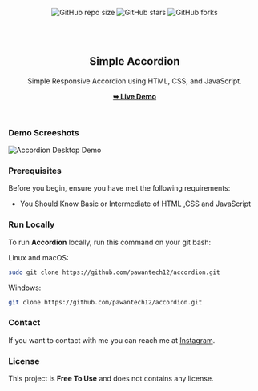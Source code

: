 <div align="center">
  
  ![GitHub repo size](https://img.shields.io/github/repo-size/pawantech12/accordion)
  ![GitHub stars](https://img.shields.io/github/stars/codewithsadee/eduhome?style=social)
  ![GitHub forks](https://img.shields.io/github/forks/codewithsadee/eduhome?style=social)

  <br />
  <br />

  <h2 align="center">Simple Accordion</h2>

  Simple Responsive Accordion using HTML, CSS, and JavaScript.

  <a href="https://pawantech12.github.io/accordion/"><strong>➥ Live Demo</strong></a>

</div>

<br />

### Demo Screeshots

![Accordion Desktop Demo](./readme-images/desktop.png "Desktop Demo")

### Prerequisites

Before you begin, ensure you have met the following requirements:

* You Should Know Basic or Intermediate of HTML ,CSS and JavaScript

### Run Locally

To run **Accordion** locally, run this command on your git bash:

Linux and macOS:

```bash
sudo git clone https://github.com/pawantech12/accordion.git
```

Windows:

```bash
git clone https://github.com/pawantech12/accordion.git
```

### Contact

If you want to contact with me you can reach me at [Instagram](https://www.instagram.com/codewithpawan/).

### License

This project is **Free To Use** and does not contains any license.
